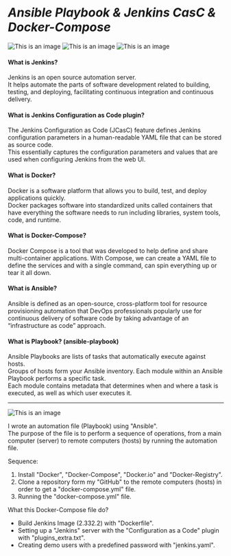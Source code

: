 # ***Ansible Playbook & Jenkins CasC & Docker-Compose***

![This is an image](https://i.ibb.co/swNGYRZ/ansible.png#gh-light-mode-only) ![This is an image](https://i.ibb.co/j34FMrK/pngwing-com-1.png#gh-light-mode-only) ![This is an image](https://i.ibb.co/C8BqmLr/jenkins.png#gh-light-mode-only)

#### **What is Jenkins?**
Jenkins is an open source automation server.  
It helps automate the parts of software development related to building, testing, and deploying, facilitating continuous integration and continuous delivery. 

#### **What is Jenkins Configuration as Code plugin?**
The Jenkins Configuration as Code (JCasC) feature defines Jenkins configuration parameters in a human-readable YAML file that can be stored as source code.  
This essentially captures the configuration parameters and values that are used when configuring Jenkins from the web UI.

#### **What is Docker?**
Docker is a software platform that allows you to build, test, and deploy applications quickly.  
Docker packages software into standardized units called containers that have everything the software needs to run including libraries, system tools, code, and runtime.

#### **What is Docker-Compose?**
Docker Compose is a tool that was developed to help define and share multi-container applications. 
With Compose, we can create a YAML file to define the services and with a single command, can spin everything up or tear it all down.

#### **What is Ansible?**
Ansible is defined as an open-source, cross-platform tool for resource provisioning automation that DevOps professionals popularly use for continuous delivery of software code by taking advantage of an “infrastructure as code” approach.

#### **What is Playbook? (ansible-playbook)**
Ansible Playbooks are lists of tasks that automatically execute against hosts.  
Groups of hosts form your Ansible inventory. 
Each module within an Ansible Playbook performs a specific task.  
Each module contains metadata that determines when and where a task is executed, as well as which user executes it. 

--------------------------------------------------------------------------------------------

![This is an image](https://i.ibb.co/9ZZGqNJ/wp4399607-removebg.png)

I wrote an automation file (Playbook) using "Ansible".  
The purpose of the file is to perform a sequence of operations, from a main computer (server) to remote computers (hosts) by running the automation file.  

Sequence:
1. Install "Docker", "Docker-Compose", "Docker.io" and "Docker-Registry".
2. Clone a repository form my "GitHub" to the remote computers (hosts) in order to get a "docker-compose.yml" file.
3. Running the "docker-compose.yml" file.

What this Docker-Compose file do?

+ Build Jenkins Image (2.332.2) with "Dockerfile".
+ Setting up a "Jenkins" server with the "Configuration as a Code" plugin  with "plugins_extra.txt".
+ Creating demo users with a predefined password with "jenkins.yaml".
